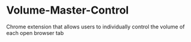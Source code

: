 # Volume-Master-Control
Chrome extension that allows users to individually control the volume of each open browser tab
